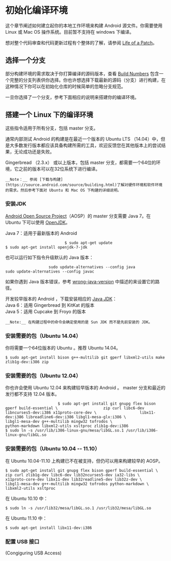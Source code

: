 # 初始化编译环境

这个章节阐述如何建立起你的本地工作环境来构建 Android 源文件。你需要使用 Linux 或 Mac OS 操作系统。目前暂不支持在 windows 下编译。                   

想对整个代码审查和代码更新过程有个整体的了解，请参阅 [Life of a Patch](https://source.android.com/source/life-of-a-patch.html)。          

## 选择一个分支

部分构建环境的需求取决于你打算编译的源码版本，查看 [Build Numbers](https://source.android.com/source/build-numbers.html) 包含一个完整的分支列表供你选择。你也许想选择下载最新的源码（分支）进行构建，在这种情况下你可以在初始化仓库的时候简单的忽略分支规范。           

一旦你选择了一个分支，参考下面相应的说明来搭建你的编译环境。         

## 搭建一个 Linux 下的编译环境

这些指令适用于所有分支，包括 master 分支。             

通常内部测试 Android 的构建是在最近一个版本的 Ubuntu LTS （14.04）中，但是大多数发行版本都应该具备构建所需的工具，欢迎反馈您在其他版本上的尝试结果，无论成功还是失败。                

Gingerbread （2.3.x） 或以上版本，包括 master 分支，都需要一个64位的环境，它之前的版本可以在32位系统下进行编译。            

`__Note：__ 参阅 [下载与构建](https://source.android.com/source/building.html)了解对硬件环境和软件环境的需求。然后参考下面对 Ubuntu 和 Mac OS 下构建的详细说明。`                             

### 安装JDK

[Android Open Source Project](https://android.googlesource.com/)（AOSP）的 master 分支需要 Java 7。在 Ubuntu 下可以使用 [OpenJDK](http://openjdk.java.net/install/)。              

Java 7：适用于最新版本的 Android                

`                          
 $ sudo apt-get update                           
 $ sudo apt-get install openjdk-7-jdk                    
`                       

也可以运行如下指令升级默认的 Java 版本：           

`                   
 sudo update-alternatives --config java                  
 sudo update-alternatives --config javac                 
`                   

如果你遇到 Java 版本错误，参考 [wrong-java-version](https://source.android.com/source/building-running.html#wrong-java-version) 中描述的来设置它的路径。                  

开发较早版本的 Android ，下载安装相应的 [Java JDK](http://www.oracle.com/technetwork/java/javase/archive-139210.html)：              
Java 6：适用 Gingerbread 到 KitKat 的版本                      
Java 5：适用 Cupcake 到 Froyo 的版本                          

`__Note:__ 在构建过程中的命令会确定使用的是 Sun JDK 而不是先前安装的 JDK。`                  

### 安装需要的包（Ubuntu 14.04）

你将需要一个64位版本的 Ubuntu 。推荐 Ubuntu 14.04。                

`$ sudo apt-get install bison g++-multilib git gperf libxml2-utils make zlib1g-dev:i386 zip`               

### 安装需要的包（Ubuntu 12.04）

你也许会使用 Ubuntu 12.04 来构建较早版本的 Android 。 master 分支和最近的发行都不支持 12.04 版本。             

`                       
$ sudo apt-get install git gnupg flex bison gperf build-essential \                   
  zip curl libc6-dev libncurses5-dev:i386 x11proto-core-dev \                  
  libx11-dev:i386 libreadline6-dev:i386 libgl1-mesa-glx:i386 \                   
  libgl1-mesa-dev g++-multilib mingw32 tofrodos \                          
  python-markdown libxml2-utils xsltproc zlib1g-dev:i386                              
$ sudo ln -s /usr/lib/i386-linux-gnu/mesa/libGL.so.1 /usr/lib/i386-linux-gnu/libGL.so                 
`                  

### 安装需要的包（Ubuntu 10.04 -- 11.10）

在 Ubuntu 10.04-11.10 上构建已不在被支持，但仍可以用来构建较早的 AOSP。            

`$ sudo apt-get install git gnupg flex bison gperf build-essential \                        
   zip curl zlib1g-dev libc6-dev lib32ncurses5-dev ia32-libs \                   
   x11proto-core-dev libx11-dev lib32readline5-dev lib32z-dev \                     
   libgl1-mesa-dev g++-multilib mingw32 tofrodos python-markdown \                        
   libxml2-utils xsltproc`                    

在 Ubuntu 10.10 中：

`$ sudo ln -s /usr/lib32/mesa/libGL.so.1 /usr/lib32/mesa/libGL.so`            

在 Ubuntu 11.10 中：

`$ sudo apt-get install libx11-dev:i386`                  

### 配置 USB 接口 
(Congiguring USB Access)